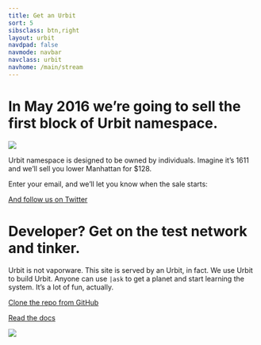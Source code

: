 ```yaml
---
title: Get an Urbit
sort: 5
sibsclass: btn,right
layout: urbit
navdpad: false
navmode: navbar
navclass: urbit
navhome: /main/stream
---
```


<div class="slide">
    <h1>In May 2016 we’re going to sell the first block of Urbit namespace.</h1>
    <div class="pair">
        <div class="image left">
            <img src="http://15-swap.s3.amazonaws.com/16-2-29%20Design/ex/get_0.png" />
        </div>
        <div class="text">
          <p>Urbit namespace is designed to be owned by individuals.  Imagine it’s 1611 and we’ll sell you lower Manhattan for $128.</p>
          <p>Enter your email, and we’ll let you know when the sale starts:</p>
          <email></email>
          <a href="https://twitter.com/urbit_">And follow us on Twitter</a>
        </div>
    </div>
</div>

<div class="slide">
    <h1>Developer?  Get on the test network and tinker.</h1>
    <div class="pair">
        <div class="text">
            <p>Urbit is not vaporware.  This site is served by an Urbit, in fact.  We use Urbit to build Urbit.  Anyone can use <code>|ask</code> to get a planet and start learning the system.  It’s a lot of fun, actually.</p>
            <p><a href="https://github.com/urbit/urbit">Clone the repo from GitHub</a></p>
            <p><a href="https://urbit.org/docs">Read the docs</a></p>
        </div>
        <div class="image right">
            <img src="http://15-swap.s3.amazonaws.com/16-2-29%20Design/ex/get_1.png" />
        </div>
    </div>
</div>
